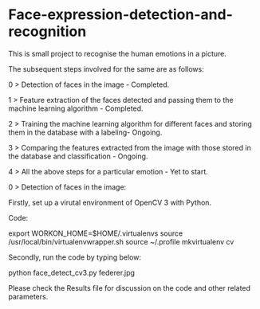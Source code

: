 # Face-expression-detection-and-recognition
This is small project to recognise the human emotions in a picture.

The subsequent steps involved for the same are as follows:

0 > Detection of faces in the image - Completed.

1 > Feature extraction of the faces detected and passing them to the machine learning algorithm - Completed.

2 > Training the machine learning algorithm for different faces and storing them in the database with a labeling- Ongoing.

3 > Comparing the features extracted from the image with those stored in the database and classification - Ongoing.

4 > All the above steps for a particular emotion - Yet to start.


0 > Detection of faces in the image:

Firstly, set up a virutal environment of OpenCV 3 with Python.

Code:

export WORKON_HOME=$HOME/.virtualenvs
source /usr/local/bin/virtualenvwrapper.sh
source ~/.profile
mkvirtualenv cv

Secondly, run the code by typing below:

python face_detect_cv3.py federer.jpg

Please check the Results file for discussion on the code and other related parameters.

